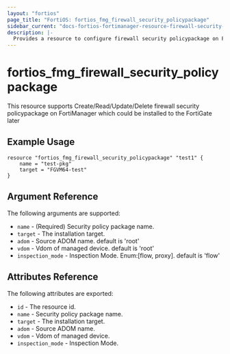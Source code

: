 ```yaml
---
layout: "fortios"
page_title: "FortiOS: fortios_fmg_firewall_security_policypackage"
sidebar_current: "docs-fortios-fortimanager-resource-firewall-security-policypackage"
description: |-
  Provides a resource to configure firewall security policypackage on FortiManager which could be installed to the FortiGate later
---
```


# fortios_fmg_firewall_security_policypackage
This resource supports Create/Read/Update/Delete firewall security policypackage on FortiManager which could be installed to the FortiGate later


## Example Usage
```hcl
resource "fortios_fmg_firewall_security_policypackage" "test1" {
	name = "test-pkg"
	target = "FGVM64-test"
}
```

## Argument Reference
The following arguments are supported:

* `name` - (Required) Security policy package name.
* `target` - The installation target.
* `adom` - Source ADOM name. default is 'root'
* `vdom` - Vdom of managed device. default is 'root'
* `inspection_mode` - Inspection Mode. Enum:[flow, proxy]. default is 'flow'

## Attributes Reference
The following attributes are exported:

* `id` - The resource id.
* `name` - Security policy package name.
* `target` - The installation target.
* `adom` - Source ADOM name.
* `vdom` - Vdom of managed device.
* `inspection_mode` - Inspection Mode.
